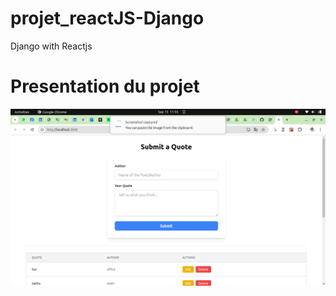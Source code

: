 # projet_reactJS-Django
Django with Reactjs


# Presentation du projet


![limage](./img/Screenshot%20from%202024-09-15%2011-55-10.png)
